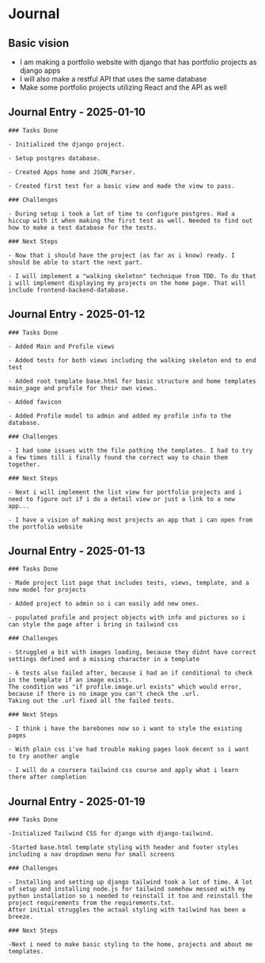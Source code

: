 # Journal

## Basic vision

- I am making a portfolio website with django that has portfolio projects as django apps
- I will also make a restful API that uses the same database
- Make some portfolio projects utilizing React and the API as well

## Journal Entry - 2025-01-10

    ### Tasks Done

    - Initialized the django project.

    - Setup postgres database.

    - Created Apps home and JSON_Parser.

    - Created first test for a basic view and made the view to pass.

    ### Challenges

    - During setup i took a lot of time to configure postgres. Had a hiccup with it when making the first test as well. Needed to find out how to make a test database for the tests.

    ### Next Steps

    - Now that i should have the project (as far as i know) ready. I should be able to start the next part.

    - I will implement a "walking skeleton" technique from TDD. To do that i will implement displaying my projects on the home page. That will include frontend-backend-database.

## Journal Entry - 2025-01-12

    ### Tasks Done

    - Added Main and Profile views

    - Added tests for both views including the walking skeleton end to end test

    - Added root template base.html for basic structure and home templates main_page and profile for their own views.

    - Added favicon

    - Added Profile model to admin and added my profile info to the database.

    ### Challenges
    
    - I had some issues with the file pathing the templates. I had to try a few times till i finally found the correct way to chain them together.

    ### Next Steps

    - Next i will implement the list view for portfolio projects and i need to figure out if i do a detail view or just a link to a new app...
    
    - I have a vision of making most projects an app that i can open from the portfolio website

## Journal Entry - 2025-01-13

    ### Tasks Done

    - Made project list page that includes tests, views, template, and a new model for projects

    - Added project to admin so i can easily add new ones.

    - populated profile and project objects with info and pictures so i can style the page after i bring in tailwind css    

    ### Challenges
    
    - Struggled a bit with images loading, because they didnt have correct settings defined and a missing character in a template
    
    - 6 tests also failed after, because i had an if conditional to check in the template if an image exists. 
    The condition was "if profile.image.url exists" which would error, because if there is no image you can't check the .url. 
    Taking out the .url fixed all the failed tests.

    ### Next Steps

    - I think i have the barebones now so i want to style the existing pages

    - With plain css i've had trouble making pages look decent so i want to try another angle

    - I will do a coursera tailwind css course and apply what i learn there after completion

## Journal Entry - 2025-01-19

    ### Tasks Done

    -Initialized Tailwind CSS for django with django-tailwind.

    -Started base.html template styling with header and footer styles including a nav dropdown menu for small screens

    ### Challenges
    
    - Installing and setting up django tailwind took a lot of time. A lot of setup and installing node.js for tailwind somehow messed with my python installation so i needed to reinstall it too and reinstall the project requirements from the requirements.txt.
    After initial struggles the actual styling with tailwind has been a breeze.

    ### Next Steps

    -Next i need to make basic styling to the home, projects and about me templates.
    